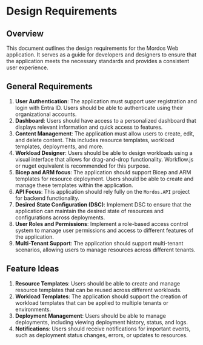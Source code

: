 # Design Requirements

## Overview

This document outlines the design requirements for the Mordos Web application. It serves as a guide for developers and designers to ensure that the application meets the necessary standards and provides a consistent user experience.

## General Requirements

1. **User Authentication**: The application must support user registration and login with Entra ID. Users should be able to authenticate using their organizational accounts.
1. **Dashboard**: Users should have access to a personalized dashboard that displays relevant information and quick access to features.
1. **Content Management**: The application must allow users to create, edit, and delete content. This includes resource templates, workload templates, deployments, and more.
1. **Workload Designer**: Users should be able to design workloads using a visual interface that allows for drag-and-drop functionality. Workflow.js or nuget equivalent is recommended for this purpose.
1. **Bicep and ARM focus**: The application should support Bicep and ARM templates for resource deployment. Users should be able to create and manage these templates within the application.
1. **API Focus**: This application should rely fully on the `Mordos.API` project for backend functionality.
1. **Desired State Configuration (DSC)**: Implement DSC to ensure that the application can maintain the desired state of resources and configurations across deployments.
1. **User Roles and Permissions**: Implement a role-based access control system to manage user permissions and access to different features of the application.
1. **Multi-Tenant Support**: The application should support multi-tenant scenarios, allowing users to manage resources across different tenants.


## Feature Ideas

1. **Resource Templates**: Users should be able to create and manage resource templates that can be reused across different workloads.
1. **Workload Templates**: The application should support the creation of workload templates that can be applied to multiple tenants or environments.
1. **Deployment Management**: Users should be able to manage deployments, including viewing deployment history, status, and logs.
1. **Notifications**: Users should receive notifications for important events, such as deployment status changes, errors, or updates to resources.
